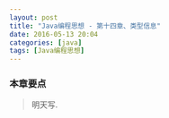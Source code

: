 ```yaml
---
layout: post
title: "Java编程思想 - 第十四章、类型信息"
date: 2016-05-13 20:04
categories: [java]
tags: [Java编程思想]
---
```


### 本章要点

> 明天写.